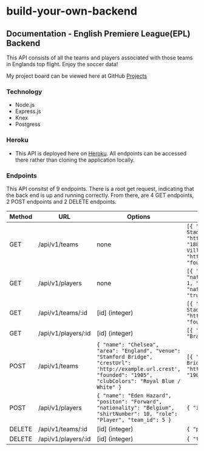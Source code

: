 # build-your-own-backend

## Documentation - English Premiere League(EPL) Backend

This API consists of all the teams and players associated with those teams in Englands top flight. Enjoy the soccer data!

 My project board can be viewed here at GitHub [Projects](https://github.com/N-Gibson/build-your-own-backend/projects/1)
 
### Technology
  - Node.js
  - Express.js
  - Knex
  - Postgress

### Heroku 
  - This API is deployed here on [Heroku](https://build-be.herokuapp.com/). All endpoints can be accessed there rather than cloning the application locally.

### Endpoints

This API consitst of 9 endpoints. There is a root get request, indicating that the back end is up and running correctly. From there, are 4 GET endpoints, 2 POST endpoints and 2 DELETE endpoints. 

| Method | URL | Options | Sample Result |
| ------ | --- | ------- | --------------|
| GET | /api/v1/teams | none | ``` [{ "id": 1, "name": "Arsenal FC", "area": "England", "venue": "Emirates Stadium",  "crestUrl": "http://upload.wikimedia.org/wikipedia/en/5/53/Arsenal_FC.svg", "founded": "1886", "clubColors": "Red / White", "true": null }, { "id": 2, "name": "Aston Villa FC", "area": "England", "venue": "Villa Park", "crestUrl": "http://upload.wikimedia.org/wikipedia/de/9/9f/Aston_Villa_logo.svg", "founded": "1872", "clubColors": "Claret / Sky Blue", "true": null }] ``` |
| GET | /api/v1/players | none | ``` [{ "id": 1, "name": "Emiliano Martínez", "position": "Goalkeeper", "nationality": "Argentina", "role": "PLAYER", "shirtNumber": null, "team_id": 1, "true": null }, { "id": 2, "name": "Matt Macey", "position": "Goalkeeper", "nationality": "England", "role": "PLAYER", "shirtNumber": null, "team_id": 1, "true": null } ``` |
| GET | /api/v1/teams/:id | [id] (integer) | ``` [{ "id": 9, "name": "Manchester City FC", "area": "England", "venue": "Etihad Stadium", "crestUrl": "https://upload.wikimedia.org/wikipedia/en/e/eb/Manchester_City_FC_badge.svg", "founded": "1880", "clubColors": "Sky Blue / White", "true": null }] ``` |
| GET | /api/v1/players/:id | [id] (integer) | ``` [{ "id": 11, "name": "David Luiz", "position": "Defender", "nationality": "Brazil", "role": "PLAYER", "shirtNumber": 23, "team_id": 1, "true": null }] ``` |
| POST | /api/v1/teams| ``` { "name": "Chelsea", "area": "England", "venue": "Stamford Bridge", "crestUrl": 'http://example.url.crest', "founded": "1905", "clubColors": "Royal Blue / White" } ``` | ``` [{ "id": 5, "name": "Chelsea FC", "area": "England", "venue": "Stamford Bridge", "crestUrl": "http://upload.wikimedia.org/wikipedia/de/5/5c/Chelsea_crest.svg", "founded": "1905", "clubColors": "Royal Blue / White", "true": null }] ``` |
| POST | /api/v1/players | ``` { "name": "Eden Hazard", "positon": "Forward", "nationality": "Belgium", "shirtNumber": 10, "role": "Player", "team_id": 5 } ``` | ``` { "id": 6976 } ``` |
| DELETE | /api/v1/teams/:id | [id] (integer) |  ``` { "player": 1, "id": "6976" } ``` |
| DELETE | /api/v1/players/:id | [id] (integer) | ``` { "team": 1, "id": "16" } ``` |    

